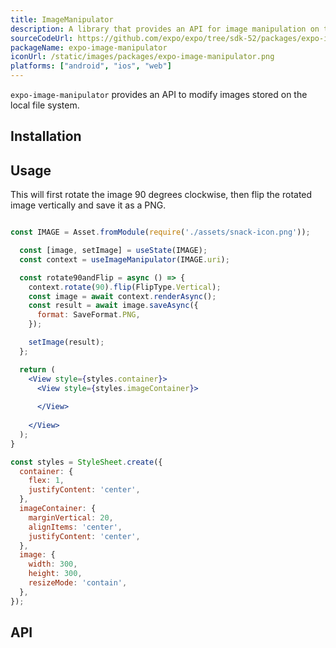 ```yaml
---
title: ImageManipulator
description: A library that provides an API for image manipulation on the local file system.
sourceCodeUrl: https://github.com/expo/expo/tree/sdk-52/packages/expo-image-manipulator
packageName: expo-image-manipulator
iconUrl: /static/images/packages/expo-image-manipulator.png
platforms: ["android", "ios", "web"]
---
```


`expo-image-manipulator` provides an API to modify images stored on the local file system.

## Installation

## Usage

This will first rotate the image 90 degrees clockwise, then flip the rotated image vertically and save it as a PNG.

```jsx

const IMAGE = Asset.fromModule(require('./assets/snack-icon.png'));

  const [image, setImage] = useState(IMAGE);
  const context = useImageManipulator(IMAGE.uri);

  const rotate90andFlip = async () => {
    context.rotate(90).flip(FlipType.Vertical);
    const image = await context.renderAsync();
    const result = await image.saveAsync({
      format: SaveFormat.PNG,
    });

    setImage(result);
  };

  return (
    <View style={styles.container}>
      <View style={styles.imageContainer}>
        
      </View>
      
    </View>
  );
}

const styles = StyleSheet.create({
  container: {
    flex: 1,
    justifyContent: 'center',
  },
  imageContainer: {
    marginVertical: 20,
    alignItems: 'center',
    justifyContent: 'center',
  },
  image: {
    width: 300,
    height: 300,
    resizeMode: 'contain',
  },
});
```

## API

```js

```